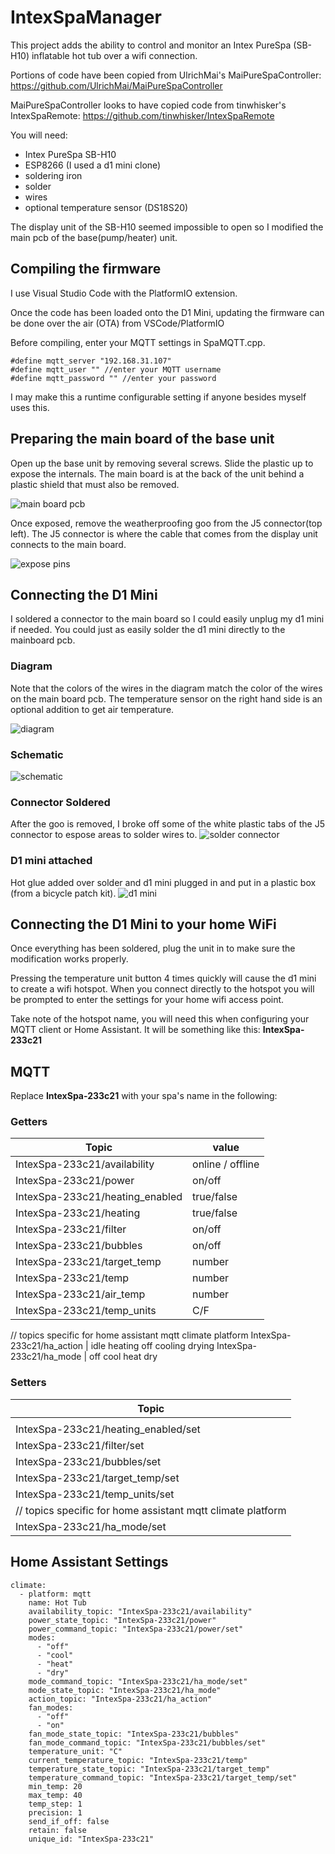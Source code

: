 # IntexSpaManager
This project adds the ability to control and monitor an Intex PureSpa (SB-H10) inflatable hot tub over a wifi connection.

Portions of code have been copied from UlrichMai's MaiPureSpaController:
https://github.com/UlrichMai/MaiPureSpaController

MaiPureSpaController looks to have copied code from tinwhisker's IntexSpaRemote:
https://github.com/tinwhisker/IntexSpaRemote


You will need:
- Intex PureSpa SB-H10
- ESP8266 (I used a d1 mini clone)
- soldering iron
- solder
- wires
- optional temperature sensor (DS18S20)

The display unit of the SB-H10 seemed impossible to open so I modified the main pcb of the base(pump/heater) unit.

## Compiling the firmware
I use Visual Studio Code with the PlatformIO extension.

Once the code has been loaded onto the D1 Mini, updating the firmware can be done over the air (OTA) from VSCode/PlatformIO

Before compiling, enter your MQTT settings in SpaMQTT.cpp. 

```
#define mqtt_server "192.168.31.107"
#define mqtt_user "" //enter your MQTT username
#define mqtt_password "" //enter your password
```
I may make this a runtime configurable setting if anyone besides myself uses this.


## Preparing the main board of the base unit
Open up the base unit by removing several screws. Slide the plastic up to expose the internals. The main board is at the back of the unit behind a plastic shield that must also be removed.

![main board pcb](docs/mainboard_pcb.jpg)

Once exposed, remove the weatherproofing goo from the J5 connector(top left). The J5 connector is where the cable that comes from the display unit connects to the main board.

![expose pins](docs/mainboard_pcb_expose_pins.jpg)

## Connecting the D1 Mini
I soldered a connector to the main board so I could easily unplug my d1 mini if needed. You could just as easily solder the d1 mini directly to the mainboard pcb.

### Diagram
Note that the colors of the wires in the diagram match the color of the wires on the main board pcb. The temperature sensor on the right hand side is an optional addition to get air temperature.

![diagram](docs/diagram.png)

### Schematic
![schematic](docs/schematic.png)

### Connector Soldered
After the goo is removed, I broke off some of the white plastic tabs of the J5 connector to espose areas to solder wires to.
![solder connector](docs/mainboard_pcb_solder_connector.jpg)

### D1 mini attached
Hot glue added over solder and d1 mini plugged in and put in a plastic box (from a bicycle patch kit).
![d1 mini](docs/mainboard_pcb_connect_d1mini.jpg)




## Connecting the D1 Mini to your home WiFi
Once everything has been soldered, plug the unit in to make sure the modification works properly.

Pressing the temperature unit button 4 times quickly will cause the d1 mini to create a wifi hotspot. When you connect directly to the hotspot you will be prompted to enter the settings for your home wifi access point.

Take note of the hotspot name, you will need this when configuring your MQTT client or Home Assistant. It will be something like this: __IntexSpa-233c21__

## MQTT

Replace __IntexSpa-233c21__ with your spa's name in the following:

### Getters
Topic | value
------|-------
IntexSpa-233c21/availability | online / offline
IntexSpa-233c21/power | on/off
IntexSpa-233c21/heating_enabled |true/false
IntexSpa-233c21/heating | true/false
IntexSpa-233c21/filter | on/off
IntexSpa-233c21/bubbles | on/off
IntexSpa-233c21/target_temp | number
IntexSpa-233c21/temp | number
IntexSpa-233c21/air_temp | number
IntexSpa-233c21/temp_units | C/F
// topics specific for home assistant mqtt climate platform
IntexSpa-233c21/ha_action | idle heating off cooling drying
IntexSpa-233c21/ha_mode   | off cool heat dry

### Setters

| Topic |
| ------|
||IntexSpa-233c21/power/set|
|IntexSpa-233c21/heating_enabled/set|
|IntexSpa-233c21/filter/set|
|IntexSpa-233c21/bubbles/set|
|IntexSpa-233c21/target_temp/set|
|IntexSpa-233c21/temp_units/set|
|// topics specific for home assistant mqtt climate platform |
|IntexSpa-233c21/ha_mode/set |


## Home Assistant Settings
```
climate:
  - platform: mqtt
    name: Hot Tub
    availability_topic: "IntexSpa-233c21/availability"
    power_state_topic: "IntexSpa-233c21/power"
    power_command_topic: "IntexSpa-233c21/power/set"
    modes:
      - "off"
      - "cool"
      - "heat"
      - "dry"
    mode_command_topic: "IntexSpa-233c21/ha_mode/set"
    mode_state_topic: "IntexSpa-233c21/ha_mode"
    action_topic: "IntexSpa-233c21/ha_action"
    fan_modes:
      - "off"
      - "on"
    fan_mode_state_topic: "IntexSpa-233c21/bubbles"
    fan_mode_command_topic: "IntexSpa-233c21/bubbles/set"
    temperature_unit: "C"
    current_temperature_topic: "IntexSpa-233c21/temp"
    temperature_state_topic: "IntexSpa-233c21/target_temp"
    temperature_command_topic: "IntexSpa-233c21/target_temp/set"
    min_temp: 20
    max_temp: 40
    temp_step: 1
    precision: 1
    send_if_off: false
    retain: false
    unique_id: "IntexSpa-233c21"
```
